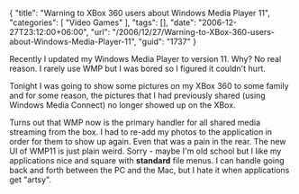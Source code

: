 {
	"title": "Warning to XBox 360 users about Windows Media Player 11",
	"categories": [
		"Video Games"
	],
	"tags": [],
	"date": "2006-12-27T23:12:00+06:00",
	"url": "/2006/12/27/Warning-to-XBox-360-users-about-Windows-Media-Player-11",
	"guid": "1737"
}

Recently I updated my Windows Media Player to version 11. Why? No real reason. I rarely use WMP but I was bored so I figured it couldn't hurt. 

Tonight I was going to show some pictures on my XBox 360 to some family and for some reason, the pictures that I had previously shared (using Windows Media Connect) no longer showed up on the XBox. 

Turns out that WMP now is the primary handler for all shared media streaming from the box. I had to re-add my photos to the application in order for them to show up again. Even that was a pain in the rear. The new UI of WMP11 is just plain weird. Sorry - maybe I'm old school but I like my applications nice and square with <b>standard</b> file menus. I can handle going back and forth between the PC and the Mac, but I hate it when applications get "artsy".
